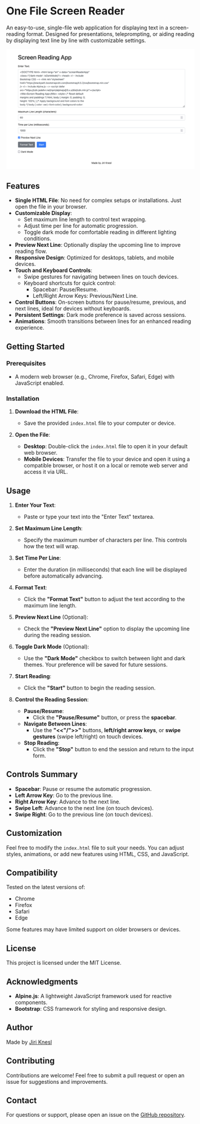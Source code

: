 # One File Screen Reader

An easy-to-use, single-file web application for displaying text in a screen-reading format. Designed for presentations, teleprompting, or aiding reading by displaying text line by line with customizable settings.

![Screenshot of One File Screen Reader](screenshot.png)

## Features

- **Single HTML File**: No need for complex setups or installations. Just open the file in your browser.
- **Customizable Display**:
  - Set maximum line length to control text wrapping.
  - Adjust time per line for automatic progression.
  - Toggle dark mode for comfortable reading in different lighting conditions.
- **Preview Next Line**: Optionally display the upcoming line to improve reading flow.
- **Responsive Design**: Optimized for desktops, tablets, and mobile devices.
- **Touch and Keyboard Controls**:
  - Swipe gestures for navigating between lines on touch devices.
  - Keyboard shortcuts for quick control:
    - Spacebar: Pause/Resume.
    - Left/Right Arrow Keys: Previous/Next Line.
- **Control Buttons**: On-screen buttons for pause/resume, previous, and next lines, ideal for devices without keyboards.
- **Persistent Settings**: Dark mode preference is saved across sessions.
- **Animations**: Smooth transitions between lines for an enhanced reading experience.

## Getting Started

### Prerequisites

- A modern web browser (e.g., Chrome, Firefox, Safari, Edge) with JavaScript enabled.

### Installation

1. **Download the HTML File**:

   - Save the provided `index.html` file to your computer or device.

2. **Open the File**:

   - **Desktop**: Double-click the `index.html` file to open it in your default web browser.
   - **Mobile Devices**: Transfer the file to your device and open it using a compatible browser, or host it on a local or remote web server and access it via URL.

## Usage

1. **Enter Your Text**:

   - Paste or type your text into the "Enter Text" textarea.

2. **Set Maximum Line Length**:

   - Specify the maximum number of characters per line. This controls how the text will wrap.

3. **Set Time Per Line**:

   - Enter the duration (in milliseconds) that each line will be displayed before automatically advancing.

4. **Format Text**:

   - Click the **"Format Text"** button to adjust the text according to the maximum line length.

5. **Preview Next Line** (Optional):

   - Check the **"Preview Next Line"** option to display the upcoming line during the reading session.

6. **Toggle Dark Mode** (Optional):

   - Use the **"Dark Mode"** checkbox to switch between light and dark themes. Your preference will be saved for future sessions.

7. **Start Reading**:

   - Click the **"Start"** button to begin the reading session.

8. **Control the Reading Session**:

   - **Pause/Resume**:
     - Click the **"Pause/Resume"** button, or press the **spacebar**.
   - **Navigate Between Lines**:
     - Use the **"<<"/">>"** buttons, **left/right arrow keys**, or **swipe gestures** (swipe left/right) on touch devices.
   - **Stop Reading**:
     - Click the **"Stop"** button to end the session and return to the input form.

## Controls Summary

- **Spacebar**: Pause or resume the automatic progression.
- **Left Arrow Key**: Go to the previous line.
- **Right Arrow Key**: Advance to the next line.
- **Swipe Left**: Advance to the next line (on touch devices).
- **Swipe Right**: Go to the previous line (on touch devices).

## Customization

Feel free to modify the `index.html` file to suit your needs. You can adjust styles, animations, or add new features using HTML, CSS, and JavaScript.

## Compatibility

Tested on the latest versions of:

- Chrome
- Firefox
- Safari
- Edge

Some features may have limited support on older browsers or devices.

## License

This project is licensed under the MIT License.


## Acknowledgments

- **Alpine.js**: A lightweight JavaScript framework used for reactive components.
- **Bootstrap**: CSS framework for styling and responsive design.

## Author

Made by [Jiri Knesl](https://github.com/jiriknesl/screen-reader)

## Contributing

Contributions are welcome! Feel free to submit a pull request or open an issue for suggestions and improvements.

## Contact

For questions or support, please open an issue on the [GitHub repository](https://github.com/jiriknesl/screen-reader).